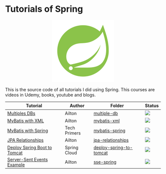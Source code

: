 # Tutorials of Spring

<p align="center"> 
<img src=".github/logo.png">
</p>

This is the source code of all tutorials I did using Spring. This courses are videos in Udemy, books, youtube and blogs.

| Tutorial | Author  | Folder | Status |
|----------|---------|--------|--------|
|[Multiples DBs](https://youtu.be/o2dGEBj2750?si=nkz9iExn7XVbaDNx)|Ailton|[multiple-db](multiple-db)|![](https://img.shields.io/badge/status-progress-blue)|
|[MyBatis with XML](https://mybatis.org/mybatis-3/sqlmap-xml.html)|Ailton|[mybatis-xml](mybatis-xml)|![](https://img.shields.io/badge/status-completed-brightgreen)|
|[MyBatis with Spring](https://youtu.be/ZP8Um12Z_mk)|Tech Primers|[mybatis-spring](mybatis-spring)|![](https://img.shields.io/badge/status-completed-brightgreen)|
|[JPA Relationships](https://jakarta.ee/specifications/persistence/3.2/jakarta-persistence-spec-3.2#a516)|Ailton|[jpa-relationships](jpa-relationships)|![](https://img.shields.io/badge/status-completed-brightgreen)|
|[Deploy Spring Boot to Tomcat](https://www.springcloud.io/post/2022-09/springboot-tomcat/#gsc.tab=0)|Spring Cloud|[deploy-spring-to-tomcat](deploy-spring-to-tomcat)|![](https://img.shields.io/badge/status-completed-brightgreen)|
|[Server-Sent Events Example](https://developer.mozilla.org/en-US/docs/Web/API/Server-sent_events/Using_server-sent_events)|Ailton|[sse-spring](sse-spring)|![](https://img.shields.io/badge/status-completed-brightgreen)|